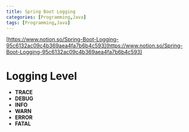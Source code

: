 ```yaml
---
title: Spring Boot Logging
categories: [Programming,Java]
tags: [Programming,Java]
---
```


[https://www.notion.so/Spring-Boot-Logging-95c6132ac09c4b369aea4fa7b6b4c593](https://www.notion.so/Spring-Boot-Logging-95c6132ac09c4b369aea4fa7b6b4c593)


# Logging Level

- **TRACE**
- **DEBUG**
- **INFO**
- **WARN**
- **ERROR**
- **FATAL**
